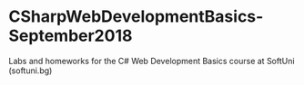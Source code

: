 # CSharpWebDevelopmentBasics-September2018
Labs and homeworks for the C# Web Development Basics course at SoftUni (softuni.bg)
